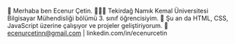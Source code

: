  👋 Merhaba ben Ecenur Çetin.
 👩🏻‍💻 Tekirdağ Namık Kemal Üniversitesi Bilgisayar Mühendisliği bölümü 3. sınıf öğrencisiyim.
 🌱 Şu an da HTML, CSS, JavaScript üzerine çalışıyor ve projeler geliştiriyorum.
 💌 ecenurcetinn@gmail.com | linkedin.com/in/ecenurcetin

<!--
**ecenurcetin/ecenurcetin** is a ✨ _special_ ✨ repository because its `README.md` (this file) appears on your GitHub profile.

Here are some ideas to get you started:

- 🔭 I’m currently working on ...
- 🌱 I’m currently learning ...
- 👯 I’m looking to collaborate on ...
- 🤔 I’m looking for help with ...
- 💬 Ask me about ...
- 📫 How to reach me: ...
- 😄 Pronouns: ...
- ⚡ Fun fact: ...
-->
